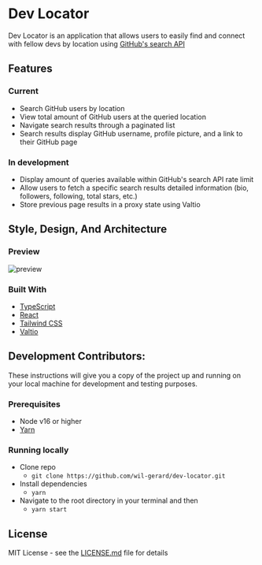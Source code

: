 # Dev Locator

Dev Locator is an application that allows users to easily find and connect with fellow devs by location using [GitHub's search API](https://docs.github.com/en/rest/reference/search)

## Features

### Current

- Search GitHub users by location
- View total amount of GitHub users at the queried location
- Navigate search results through a paginated list
- Search results display GitHub username, profile picture, and a link to their GitHub page

### In development

- Display amount of queries available within GitHub's search API rate limit
- Allow users to fetch a specific search results detailed information (bio, followers, following, total stars, etc.)
- Store previous page results in a proxy state using Valtio

## Style, Design, And Architecture

### Preview

![preview](https://user-images.githubusercontent.com/74286884/151723427-5c566fe3-5540-4cec-953b-a16f067540ff.png)

### Built With

  - [TypeScript](https://www.typescriptlang.org/) 
  - [React](https://reactjs.org/)
  - [Tailwind CSS](https://tailwindcss.com/)
  - [Valtio](https://github.com/pmndrs/valtio)

## Development Contributors:

These instructions will give you a copy of the project up and running on
your local machine for development and testing purposes.

### Prerequisites

- Node v16 or higher
- [Yarn](https://yarnpkg.com/)

### Running locally
- Clone repo
    - `git clone https://github.com/wil-gerard/dev-locator.git`
- Install dependencies
    - `yarn`
- Navigate to the root directory in your terminal and then
    - `yarn start`

## License

MIT License - see the [LICENSE.md](LICENSE.md) file for details
